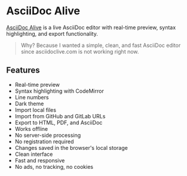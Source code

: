 # AsciiDoc Alive

[AsciiDoc Alive](https://asciidocalive.docswriter.com/) is a live AsciiDoc editor with real-time preview, syntax highlighting, and export functionality.

> Why? Because I wanted a simple, clean, and fast AsciiDoc editor since asciidoclive.com is not working right now.

## Features

- Real-time preview
- Syntax highlighting with CodeMirror
- Line numbers
- Dark theme
- Import local files
- Import from GitHub and GitLab URLs
- Export to HTML, PDF, and AsciiDoc
- Works offline
- No server-side processing
- No registration required
- Changes saved in the browser's local storage
- Clean interface
- Fast and responsive
- No ads, no tracking, no cookies
